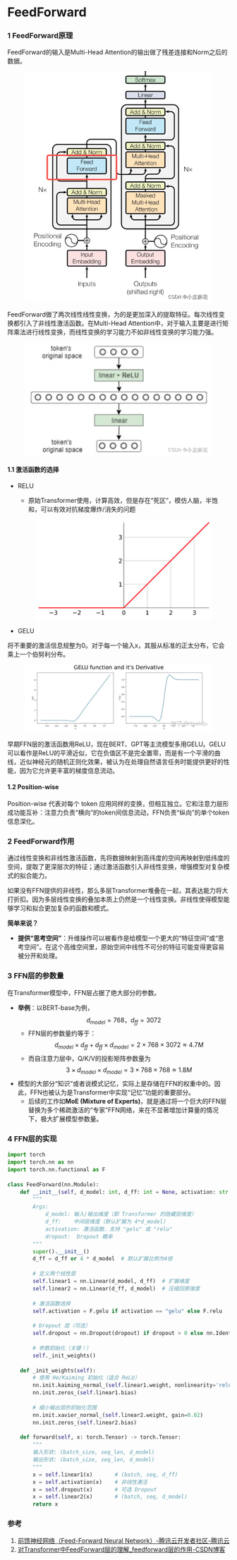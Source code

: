 # FeedForward

### 1 FeedForward原理

FeedForward的输入是Multi-Head Attention的输出做了残差连接和Norm之后的数据。

<figure><img src="../.gitbook/assets/image (2) (1).png" alt=""><figcaption></figcaption></figure>

FeedForward做了两次线性线性变换，为的是更加深入的提取特征。每次线性变换都引入了非线性激活函数。在Multi-Head Attention中，对于输入主要是进行矩阵乘法进行线性变换，而线性变换的学习能力不如非线性变换的学习能力强。

<figure><img src="../.gitbook/assets/image (1) (1) (1) (1).png" alt=""><figcaption></figcaption></figure>

#### 1.1 激活函数的选择

*   RELU

    * 原始Transformer使用，计算高效，但是存在“死区”，模仿人脑，半饱和，可以有效对抗梯度爆炸/消失的问题

    <figure><img src="../.gitbook/assets/image (10).png" alt=""><figcaption></figcaption></figure>
* GELU

将不重要的激活信息规整为0。对于每一个输入x，其服从标准的正太分布，它会乘上一个伯努利分布。

<figure><img src="../.gitbook/assets/image (11).png" alt=""><figcaption></figcaption></figure>

早期FFN层的激活函数用ReLU，现在BERT、GPT等主流模型多用GELU。GELU可以看作是ReLU的平滑近似，它在负值区不是完全置零，而是有一个平滑的曲线，近似神经元的随机正则化效果，被认为在处理自然语言任务时能提供更好的性能，因为它允许更丰富的梯度信息流动。

#### 1.2 Position-wise

Position-wise 代表对每个 token 应用同样的变换，但相互独立。它和注意力层形成功能互补：注意力负责“横向”的token间信息流动，FFN负责“纵向”的单个token信息深化。

### 2 FeedForward作用

通过线性变换和非线性激活函数，先将数据映射到高纬度的空间再映射到低纬度的空间，提取了更深层次的特征；通过激活函数引入非线性变换，增强模型对复杂模式的拟合能力。

如果没有FFN提供的非线性，那么多层Transformer堆叠在一起，其表达能力将大打折扣。因为多层线性变换的叠加本质上仍然是一个线性变换。非线性使得模型能够学习和拟合更加复杂的函数和模式。

**简单来说？**

* **提供“思考空间”**：升维操作可以被看作是给模型一个更大的“特征空间”或“思考空间”。在这个高维空间里，原始空间中线性不可分的特征可能变得更容易被分开和处理。

### 3 FFN层的参数量

在Transformer模型中，FFN层占据了绝大部分的参数。

* **举例**：以BERT-base为例， $$d_{model} = 768，d_{ff} = 3072$$
  * FFN层的参数量约等于：$$d_{model} \times d_{ff} + d_{ff} \times d_{model} = 2 \times 768 \times 3072 \approx 4.7 M$$
  * 而自注意力层中，Q/K/V的投影矩阵参数量为 $$3 \times d_{model} \times d_{model} = 3 \times 768 \times 768 \approx 1.8 M$$
* 模型的大部分“知识”或者说模式记忆，实际上是存储在FFN的权重中的。因此，FFN也被认为是Transformer中实现“记忆”功能的重要部分。
  * 后续的工作如**MoE (Mixture of Experts)**，就是通过将一个巨大的FFN层替换为多个稀疏激活的“专家”FFN网络，来在不显著增加计算量的情况下，极大扩展模型参数量。

### 4 FFN层的实现

```python
import torch
import torch.nn as nn
import torch.nn.functional as F

class FeedForward(nn.Module):
    def __init__(self, d_model: int, d_ff: int = None, activation: str = "gelu", dropout: float = 0.1):
        """
        Args:
            d_model: 输入/输出维度（即 Transformer 的隐藏层维度）
            d_ff:    中间层维度（默认扩展为 4*d_model）
            activation: 激活函数，支持 "gelu" 或 "relu"
            dropout:  Dropout 概率
        """
        super().__init__()
        d_ff = d_ff or 4 * d_model  # 默认扩展比例为4倍

        # 定义两个线性层
        self.linear1 = nn.Linear(d_model, d_ff)  # 扩展维度
        self.linear2 = nn.Linear(d_ff, d_model)  # 压缩回原维度
        
        # 激活函数选择
        self.activation = F.gelu if activation == "gelu" else F.relu
        
        # Dropout 层（可选）
        self.dropout = nn.Dropout(dropout) if dropout > 0 else nn.Identity()

        # 参数初始化（关键！）
        self._init_weights()

    def _init_weights(self):
        # 使用 He/Kaiming 初始化（适合 ReLU）
        nn.init.kaiming_normal_(self.linear1.weight, nonlinearity='relu')
        nn.init.zeros_(self.linear1.bias)
        
        # 缩小输出层的初始化范围
        nn.init.xavier_normal_(self.linear2.weight, gain=0.02)
        nn.init.zeros_(self.linear2.bias)

    def forward(self, x: torch.Tensor) -> torch.Tensor:
        """
        输入形状: (batch_size, seq_len, d_model)
        输出形状: (batch_size, seq_len, d_model)
        """
        x = self.linear1(x)       # (batch, seq, d_ff)
        x = self.activation(x)    # 非线性激活
        x = self.dropout(x)       # 可选 Dropout
        x = self.linear2(x)       # (batch, seq, d_model)
        return x
```



### 参考

1. [前馈神经网络（Feed-Forward Neural Network）-腾讯云开发者社区-腾讯云](https://cloud.tencent.com/developer/article/2511089)
2. [对Transformer中FeedForward层的理解\_feedforward层的作用-CSDN博客](https://blog.csdn.net/weixin_51756104/article/details/127250190)



